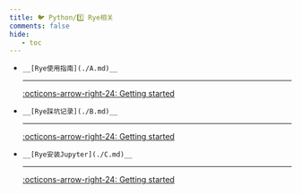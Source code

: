 ```yaml
---
title: 🐦 Python/1️⃣ Rye相关
comments: false
hide:
   - toc
---
```


<div class="grid cards index-info" markdown>

-     __[Rye使用指南](./A.md)__

	---

	

	

	[:octicons-arrow-right-24: Getting started](./A.md)

-     __[Rye踩坑记录](./B.md)__

	---

	

	

	[:octicons-arrow-right-24: Getting started](./B.md)

-     __[Rye安装Jupyter](./C.md)__

	---

	

	

	[:octicons-arrow-right-24: Getting started](./C.md)

</div>